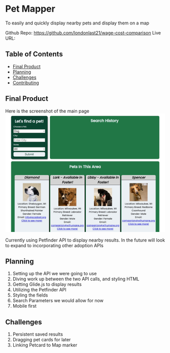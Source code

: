 # Pet Mapper

To easily and quickly display nearby pets and display them on a map

Github Repo: https://github.com/londonlast21/wage-cost-comparison
Live URL: 

## Table of Contents

- [Final Product](#Final-Product)
- [Planning](#Planning)
- [Challenges](#Challenges)
- [Contributing](#contributing)

## Final Product

Here is the screenshot of the main page
![Image of completed webpage](assets/imgs/final-screenshot.jpg)

Currently using Petfinder API to display nearby results. In the future will look to expand to incorporating other adoption APIs


## Planning

1. Setting up the API we were going to use
2. Diving work up between the two API calls, and styling HTML
3. Getting Glide.js to display results
4. Utilizing the Petfinder API
5. Styling the fields
6. Search Parameters we would allow for now
7. Mobile first

## Challenges

1. Persistent saved results
2. Dragging pet cards for later
3. Linking Petcard to Map marker


